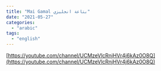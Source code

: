 ```yaml
---
title: "Mai Gamal بتاعة انجليزي"
date: "2021-05-27"
categories:
  - "arabic"
tags:
  - "english"
---
```


[https://youtube.com/channel/UCMzeVlcRnjHVr4j6kAz0O8Q](https://youtube.com/channel/UCMzeVlcRnjHVr4j6kAz0O8Q)
